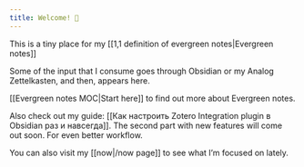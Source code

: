 ```yaml
---
title: Welcome! 🌱
---
```


This is a tiny place for my [[1,1 definition of evergreen notes|Evergreen notes]]

Some of the input that I consume goes through Obsidian or my Analog Zettelkasten, and then, appears here.

[[Evergreen notes MOC|Start here]] to find out more about Evergreen notes.

Also check out my guide: [[Как настроить Zotero Integration plugin в Obsidian раз и навсегда]]. The second part with new features will come out soon. For even better workflow.

You can also visit my [[now|/now page]] to see what I’m focused on lately.
